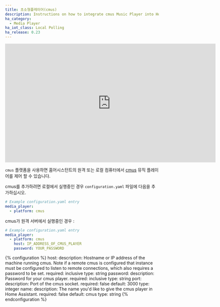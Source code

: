 ```yaml
---
title: 초소형플레이어(cmus)
description: Instructions on how to integrate cmus Music Player into Home Assistant.
ha_category:
  - Media Player
ha_iot_class: Local Polling
ha_release: 0.23
---
```


<iframe width="690" height="388" src="https://www.youtube.com/embed/cGJZ5Cfaacg" frameborder="0" allow="accelerometer; autoplay; encrypted-media; gyroscope; picture-in-picture" allowfullscreen></iframe>

`cmus` 플랫폼을 사용하면 홈어시스턴트의 원격 또는 로컬 컴퓨터에서 [cmus](https://cmus.github.io/) 뮤직 플레이어를 제어 할 수 있습니다.

cmus를 추가하려면 로컬에서 실행중인 경우 `configuration.yaml` 파일에 다음을 추가하십시오.

```yaml
# Example configuration.yaml entry
media_player:
  - platform: cmus
```

cmus가 원격 서버에서 실행중인 경우 :

```yaml
# Example configuration.yaml entry
media_player:
  - platform: cmus
    host: IP_ADDRESS_OF_CMUS_PLAYER
    password: YOUR_PASSWORD
```

{% configuration %}
host:
  description: Hostname or IP address of the machine running cmus. Note if a remote cmus is configured that instance must be configured to listen to remote connections, which also requires a password to be set.
  required: inclusive
  type: string
password:
  description: Password for your cmus player.
  required: inclusive
  type: string
port:
  description: Port of the cmus socket.
  required: false
  default: 3000
  type: integer
name:
  description: The name you'd like to give the cmus player in Home Assistant.
  required: false
  default: cmus
  type: string
{% endconfiguration %}
